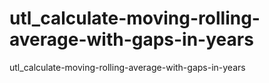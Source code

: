 # utl_calculate-moving-rolling-average-with-gaps-in-years
utl_calculate-moving-rolling-average-with-gaps-in-years
